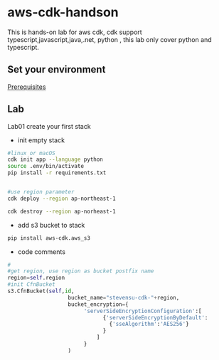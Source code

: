 # aws-cdk-handson
This is hands-on lab for aws cdk, cdk support typescript,javascript,java,.net, python , this lab only cover python and typescript.


## Set your environment
  [Prerequisites](https://github.com/stevensu1977/aws-cdk-handson/blob/master/prerequisites.md)
  
  
## Lab 

 Lab01 create your first stack 

 * init empty stack
  
  ```bash
  #linux or macOS
  cdk init app --language python
  source .env/bin/activate
  pip install -r requirements.txt
  
  
  #use region parameter 
  cdk deploy --region ap-northeast-1
  
  cdk destroy --region ap-norheast-1
  
  ```
 
 * add s3 bucket to stack
 
 ```bash
 pip install aws-cdk.aws_s3
 
 ``` 
 
 * code comments
 
 ```python
 #
 #get region, use region as bucket postfix name
 region=self.region
 #init CfnBucket
 s3.CfnBucket(self,id,
                    bucket_name="stevensu-cdk-"+region,
                    bucket_encryption={
                         'serverSideEncryptionConfiguration':[
                               {'serverSideEncryptionByDefault':
                                 {'sseAlgorithm':'AES256'}
                               }
                             ]
                         }
                    )
 
 ```
  


